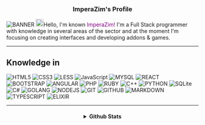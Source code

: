 

<h3 align="center">ImperaZim's Profile</h3>

![BANNER](https://raw.githubusercontent.com/ImperaZim/ImperaZim/main/banner.gif)
<img width="20px" src="https://cdn.discordapp.com/emojis/1008073010768519268.png?size=2048"></img>Hello, I'm known <span style="color: purple;">ImperaZim!</span> I'm a Full Stack programmer with knowledge in several areas of the sector and at the moment I'm focusing on creating interfaces and developing addons & games. 

---

## Knowledge in
   ![HTML5](https://img.shields.io/badge/html5-%23E34F26.svg?style=for-the-badge&logo=html5&logoColor=white)
   ![CSS3](https://img.shields.io/badge/css3-%231572B6.svg?style=for-the-badge&logo=css3&logoColor=white) 
   ![LESS](https://img.shields.io/badge/less-blue.svg?style=for-the-badge&logo=less&logoColor=white)
   ![JavaScript](https://img.shields.io/badge/javascript-%23323330.svg?style=for-the-badge&logo=javascript&logoColor=%23F7DF1E)
   ![MYSQL](https://img.shields.io/badge/mysql-%2307405e.svg?style=for-the-badge&logo=mysql&logoColor=white)
   ![REACT](https://img.shields.io/badge/reactjs-%23F7DF1E.svg?style=for-the-badge&logo=react&logoColor=202020)
   ![BOOTSTRAP](https://img.shields.io/badge/bootstrap-8201e3.svg?style=for-the-badge&logo=bootstrap&logoColor=white)
   ![ANGULAR](https://img.shields.io/badge/angular-ee3f3f.svg?style=for-the-badge&logo=angular&logoColor=white)
   ![PHP](https://img.shields.io/badge/PHP-0d638f?style=for-the-badge&logo=PHP&logoColor=white)
   ![RUBY](https://img.shields.io/badge/ruby-ef5c5c.svg?style=for-the-badge&logo=ruby&logoColor=white)
   ![C++](https://img.shields.io/badge/c++-%23323330.svg?style=for-the-badge&logo=cplusplus&logoColor=%23F7DF1E)
   ![PYTHON](https://img.shields.io/badge/python-darkcyan.svg?style=for-the-badge&logo=python&logoColor=white)
   ![SQLite](https://img.shields.io/badge/sqlite-%2307405e.svg?style=for-the-badge&logo=sqlite&logoColor=white)
   ![C#](https://img.shields.io/badge/csharp-9a4ed0.svg?style=for-the-badge&logo=csharp&logoColor=white)
   ![GOLANG](https://img.shields.io/badge/golang-00ccff.svg?style=for-the-badge&logo=go&logoColor=white)
   ![NODEJS](https://img.shields.io/badge/node.js-green.svg?style=for-the-badge&logo=node.js&logoColor=white)
   ![GIT](https://img.shields.io/badge/git-ed3d02.svg?style=for-the-badge&logo=git&logoColor=white)
   ![GITHUB](https://img.shields.io/badge/github-2471ed.svg?style=for-the-badge&logo=github&logoColor=white)
   ![MARKDOWN](https://img.shields.io/badge/markdown-orange.svg?style=for-the-badge&logo=markdown&logoColor=white)
   ![TYPESCRIPT](https://img.shields.io/badge/typescript-0a5aa6.svg?style=for-the-badge&logo=typescript&logoColor=white)
   ![ELIXIR](https://img.shields.io/badge/elixir-8000ff.svg?style=for-the-badge&logo=elixir&logoColor=ffffff)
 

----

<h4 align="center">
<details>
<summary> Github Stats </summary>
  <a href="https://github.com/ImperaZim">
   <img align="center" src="https://github-readme-stats.vercel.app/api/?username=ImperaZim&show_icons=true&hide_border=true&theme=transparent&count_private=true">
  </a>
 <br>
  <a href="https://github.com/ImperaZim">
    <img
      align="center"
      height="150em"
      src="https://github-readme-stats.vercel.app/api/top-langs/?username=ImperaZim&show_icons=true&hide_border=true&include_all_commits=true&count_private=true&layout=compact&theme=transparent"
    />
  </a>
</p>
 
<p align="center">
  <a href="https://github.com/ImperaZim">
    <img
      align="center"
      src="https://github-profile-trophy.vercel.app/?username=ImperaZim&theme=transparent&no-frame=true&row=1&&margin-w=0&no-bg=true"
    />
  </a>
</a>
</p>
</p>
</details> 
